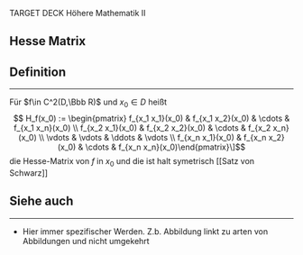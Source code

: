 
TARGET DECK
Höhere Mathematik II

Hesse Matrix
--
## Definition
***
Für $f\in C^2(D,\Bbb R)$ und $x_0\in D$ heißt
$$
H_f(x_0) :=
\begin{pmatrix}
f_{x_1 x_1}(x_0) & f_{x_1 x_2}(x_0) & \cdots & f_{x_1 x_n}(x_0) \\
f_{x_2 x_1}(x_0) & f_{x_2 x_2}(x_0) & \cdots & f_{x_2 x_n}(x_0) \\
\vdots & \vdots & \ddots & \vdots \\
f_{x_n x_1}(x_0) & f_{x_n x_2}(x_0) & \cdots & f_{x_n x_n}(x_0)\end{pmatrix}\]$$die Hesse-Matrix von $f$ in $x_0$ und die ist halt symetrisch [[Satz von Schwarz]]
## Siehe auch
***
* Hier immer spezifischer Werden. Z.b. Abbildung linkt zu arten von Abbildungen und nicht umgekehrt